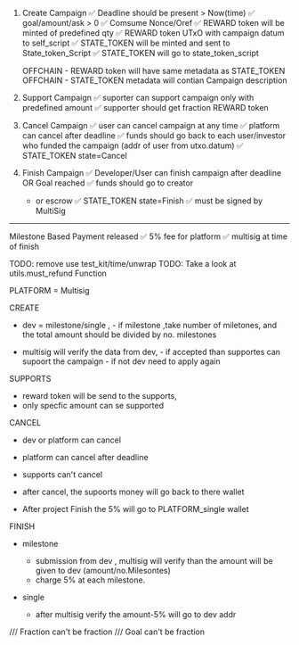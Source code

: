 1. Create Campaign
   ✅ Deadline should be present > Now(time)
   ✅ goal/amount/ask > 0
   ✅ Comsume Nonce/Oref
   ✅ REWARD token will be minted of predefined qty
   ✅ REWARD token UTxO with campaign datum to self_script
   ✅ STATE_TOKEN will be minted and sent to State_token_Script
   ✅ STATE_TOKEN will go to state_token_script

   OFFCHAIN - REWARD token will have same metadata as STATE_TOKEN
   OFFCHAIN - STATE_TOKEN metadata will contian Campaign description

2. Support Campaign
   ✅ suporter can support campaign only with predefined amount
   ✅ supporter should get fraction REWARD token

3. Cancel Campaign
   ✅ user can cancel campaign at any time
   ✅ platform can cancel after deadline
   ✅ funds should go back to each user/investor who funded the campaign (addr of user from utxo.datum)
   ✅ STATE_TOKEN state=Cancel

4. Finish Campaign
   ✅ Developer/User can finish campaign after deadline OR Goal reached
   ✅ funds should go to creator
   - or escrow
     ✅ STATE_TOKEN state=Finish
     ✅ must be signed by MultiSig

---

Milestone Based Payment released
✅ 5% fee for platform
✅ multisig at time of finish

TODO: remove use test_kit/time/unwrap
TODO: Take a look at utils.must_refund Function

PLATFORM = Multisig

CREATE

- dev = milestone/single , - if milestone ,take number of miletones, and the total amount should be divided by no. milestones

- multisig will verify the data from dev, - if accepted than supportes can supoort the campaign - if not dev need to apply again

SUPPORTS

- reward token will be send to the supports,
- only specfic amount can se supported

CANCEL

- dev or platform can cancel
- platform can cancel after deadline
- supports can't cancel
- after cancel, the supoorts money will go back to there wallet

- After project Finish the 5% will go to PLATFORM_single wallet

FINISH

- milestone

  - submission from dev , multisig will verify than the amount will be given to dev (amount/no.Milesontes)
  - charge 5% at each milestone.

- single
  - after multisig verify the amount-5% will go to dev addr

/// Fraction can't be fraction
/// Goal can't be fraction
